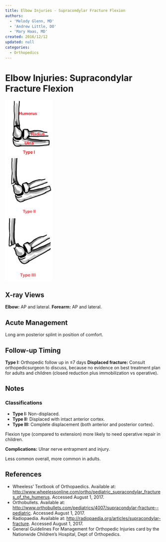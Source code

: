 ```yaml
---
title: Elbow Injuries - Supracondylar Fracture Flexion
authors:
  - 'Melody Glenn, MD'
  - 'Andrew Little, DO'
  - 'Mary Haas, MD'
created: 2016/12/12
updated: null
categories:
  - Orthopedics
---
```


# Elbow Injuries: Supracondylar Fracture Flexion

![Types 1 through 3 supracondylar flexion fractures](media/supracondylar-fracture-flexion_image-1.png)

## X-ray Views

**Elbow:** AP and lateral.
**Forearm:** AP and lateral.

## Acute Management

Long arm posterior splint in position of comfort.

## Follow-up Timing

**Type I:** Orthopedic follow up in &le;7 days
**Displaced fracture:** Consult orthopedicsurgeon to discuss, because no evidence on best treatment plan for adults and children (closed reduction plus immobilization vs operative).

## Notes

### Classifications
- **Type I:** Non-displaced.
- **Type II:** Displaced with intact anterior cortex.
- **Type III:** Complete displacement (both anterior and posterior cortex).

Flexion type (compared to extension) more likely to need operative repair in children.

**Complications:** Ulnar nerve entrapment and injury.

Less common overall, more common in adults.

## References

- Wheeless’ Textbook of Orthopaedics. Available at: http://www.wheelessonline.com/ortho/pediatric_supracondylar_fractures_of_the_humerus. Accessed August 1, 2017.
- Orthobullets. Available at: http://www.orthobullets.com/pediatrics/4007/supracondylar-fracture--pediatric. Accessed August 1, 2017.
- Radiopaedia. Available at: http://radiopaedia.org/articles/supracondylar-fracture. Accessed August 1, 2017.
- General Guidelines For Management for Orthopedic Injuries card by the Nationwide Children’s Hospital, Dept of Orthopedics.
